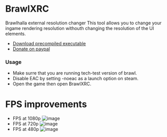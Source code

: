 # BrawlXRC
Brawlhalla external resolution changer
This tool allows you to change your ingame rendering resolution withouth changing the resolution of the UI elements.
- [Download precompiled executable](https://github.com/Vili1/BrawlXRC/releases)
- [Donate on paypal](https://www.paypal.com/donate?hosted_button_id=PTRYHABP7FHGN)
### Usage
- Make surre that you are running tech-test version of brawl.
- Disable EAC by setting -noeac as a launch option on steam.
- Open the game then open BrawlXRC.
# FPS improvements
- FPS at 1080p
![image](https://user-images.githubusercontent.com/42891941/211206576-368a4b9c-5757-46b3-aadd-50cf9d207f22.png)
- FPS at 720p
![image](https://user-images.githubusercontent.com/42891941/211206659-578f129d-192b-41fa-b771-d46e6a4b65e2.png)
- FPS at 480p
![image](https://user-images.githubusercontent.com/42891941/211206762-5f9cde22-ac6b-4797-ac18-479099076bde.png)
